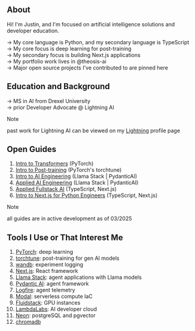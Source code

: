 ## About
Hi! I'm Justin, and I'm focused on artificial intelligence solutions and developer education. 

→ My core language is Python, and my secondary language is TypeScript <br/>
→ My core focus is deep learning for post-training <br/>
→ My secondary focus is building Next.js applications <br/>
→ My portfolio work lives in <a href="https://github.com/theosis-ai" style="text-decoration: none">@theosis-ai</a> <br/>
→ Major open source projects I've contributed to are pinned here

## Education and Background

→ MS in AI from Drexel University <br/>
→ prior Developer Advocate @ Lightning AI 

> [!NOTE]
> past work for Lightning AI can be viewed on my [Lightning](https://lightning.ai/justin) profile page <br/>

## Open Guides

1. [Intro to Transformers](https://github.com/jxtngx/transformers-cookbook) (PyTorch)
2. [Intro to Post-training](https://github.com/jxtngx/intro-to-post-training) (PyTorch's torchtune)
3. [Intro to AI Engineering](https://github.com/jxtngx/intro-to-applied-ai) (Llama Stack | PydanticAI)
4. [Applied AI Engineering](https://github.com/jxtngx/applied-ai-engineering) (Llama Stack | PydanticAI)
5. [Applied Fullstack AI](https://github.com/jxtngx/applied-fullstack-ai) (TypeScript, Next.js)
6. [Intro to Next.js for Python Engineers](https://github.com/jxtngx/intro-to-nextjs-for-python-engineers) (TypeScript, Next.js)

> [!NOTE]
> all guides are in active development as of 03/2025

## Tools I Use or That Interest Me

1. [PyTorch](https://github.com/pytorch/pytorch): deep learning
2. [torchtune](https://github.com/pytorch/torchtune): post-training for gen AI models
3. [wandb](https://wandb.ai/site): experiment logging
4. [Next.js](https://nextjs.org/docs): React framework
5. [Llama Stack](https://llama-stack.readthedocs.io/en/latest/): agent applications with Llama models
6. [Pydantic AI](https://ai.pydantic.dev/): agent framework
7. [Logfire](https://pydantic.dev/logfire): agent telemetry
8. [Modal](https://modal.com/): serverless compute IaC
9. [Fluidstack](https://www.fluidstack.io/): GPU instances
10. [LambdaLabs](https://lambdalabs.com/): AI developer cloud
11. [Neon](https://neon.tech/): postgreSQL and pgvector
12. [chromadb](https://www.trychroma.com/)
